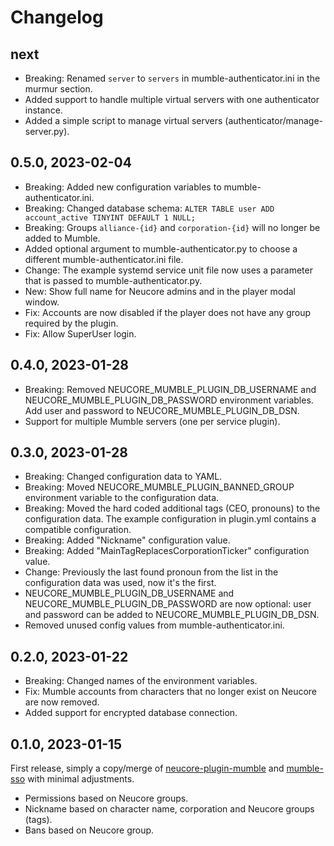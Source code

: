 # Changelog

## next

- Breaking: Renamed `server` to `servers` in mumble-authenticator.ini in the murmur section.
- Added support to handle multiple virtual servers with one authenticator instance.
- Added a simple script to manage virtual servers (authenticator/manage-server.py).

## 0.5.0, 2023-02-04

- Breaking: Added new configuration variables to mumble-authenticator.ini.
- Breaking: Changed database schema: `ALTER TABLE user ADD account_active TINYINT DEFAULT 1 NULL;`
- Breaking: Groups `alliance-{id}` and `corporation-{id}` will no longer be added to Mumble.
- Added optional argument to mumble-authenticator.py to choose a different mumble-authenticator.ini file.
- Change: The example systemd service unit file now uses a parameter that is passed to mumble-authenticator.py.
- New: Show full name for Neucore admins and in the player modal window.
- Fix: Accounts are now disabled if the player does not have any group required by the plugin.
- Fix: Allow SuperUser login.

## 0.4.0, 2023-01-28

- Breaking: Removed NEUCORE_MUMBLE_PLUGIN_DB_USERNAME and NEUCORE_MUMBLE_PLUGIN_DB_PASSWORD environment variables.
  Add user and password to NEUCORE_MUMBLE_PLUGIN_DB_DSN.
- Support for multiple Mumble servers (one per service plugin).

## 0.3.0, 2023-01-28

- Breaking: Changed configuration data to YAML.
- Breaking: Moved NEUCORE_MUMBLE_PLUGIN_BANNED_GROUP environment variable to the configuration data.
- Breaking: Moved the hard coded additional tags (CEO, pronouns) to the configuration data. The example configuration
  in plugin.yml contains a compatible configuration.
- Breaking: Added "Nickname" configuration value.
- Breaking: Added "MainTagReplacesCorporationTicker" configuration value.
- Change: Previously the last found pronoun from the list in the configuration data was used, now it's the first.
- NEUCORE_MUMBLE_PLUGIN_DB_USERNAME and NEUCORE_MUMBLE_PLUGIN_DB_PASSWORD are now optional: user and password
  can be added to NEUCORE_MUMBLE_PLUGIN_DB_DSN.
- Removed unused config values from mumble-authenticator.ini.

## 0.2.0, 2023-01-22

- Breaking: Changed names of the environment variables.
- Fix: Mumble accounts from characters that no longer exist on Neucore are now removed.
- Added support for encrypted database connection.

## 0.1.0, 2023-01-15

First release, simply a copy/merge of [neucore-plugin-mumble](https://github.com/bravecollective/neucore-plugin-mumble)
and [mumble-sso](https://github.com/bravecollective/mumble-sso) with minimal adjustments.

- Permissions based on Neucore groups.
- Nickname based on character name, corporation and Neucore groups (tags).
- Bans based on Neucore group.
